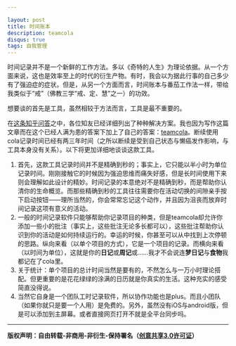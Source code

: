 ```yaml
---

layout: post
title: 时间账本
description: teamcola
disqus: true
tags: 自我管理
---
```

时间记录并不是一个新鲜的工作方法。多以《奇特的人生》为理论依据。从一个方面来说，这也是效率至上的时代的衍生产物。有时，我会以为据此行事的自己多少有了强迫症的症状。但是，从另一个方面而言，时间账本与番茄工作法一样，带给我类似于“戒”（佛教三学“戒、定、慧”之一）的功效。

想要谈的首先是工具，虽然相较于方法而言，工具是最不重要的。

在[这条知乎问答](https://www.zhihu.com/question/21001500)之中，各位知友已经详细列出了种种解决方案。我也因为写作这篇文章而在这个已经人满为患的答案下加上了自己的答案：[teamcola](https://js7.teamcola.com)。断续使用cola记录时间已经有两三年时间（之所以断续是受到自己状态与懒癌发作影响，与工具本身没有关系）。以下将更加详细地谈谈这款工具。

1. 首先，这款工具记录时间并不是精确到秒的；事实上，它只能以半小时为单位记录时间。刚刚接触它的时候因为强迫思维而痛失好感，但是长时间使用下来则会理解如此设计的精妙。时间记录的本意绝对不是精确到秒，而是帮助你认清你的生命概览。而那些精确到秒的工具往往需要你在活动切换的间隙亲手按下启动按钮——理所当然的，你会常常忘记这个动作，并且因为沮丧而放弃时间记录这项有意义的活动。
2. 一般的时间记录软件只能够帮助你记录项目的种类，但是teamcola却允许你添加一些小的批注（事实上，这些批注无论多长都可以），这些批注帮助你认识到你的活动是如何持续运行的。幸运的时候，你甚至可以从中找到上次停顿的思路。纵向来看（以单个项目的方式），它是一个项目的记录。而横向来看（以时间为单位），这就是你的**日记**或**周记**或……我才不会说连**梦日记**与**食物**我都记在了cola里。
3. 关于统计：单个项目的总计时间当然是要有的，不然怎么与一万小时理论搭配。但更重要的是花花绿绿的涂满的日历就是你真实的生活。这种充实的感受简直没得说。
4. 当然它自身是一个团队工时记录软件，所以协作功能也是plus。而且小团队（如果你就只是要一个人用）是免费的。另外，虽然没有iOS与android版，但是可以添加到主屏幕。或者直接网页打开不就是全平台同步吗。

---
**版权声明：自由转载-非商用-非衍生-保持署名（[创意共享3.0许可证](https://creativecommons.org/licenses/by-nc-nd/3.0/deed.zh)）**